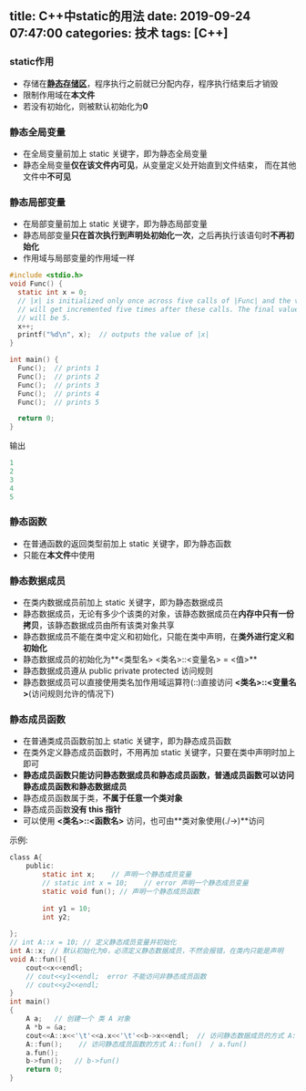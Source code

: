 title: C++中static的用法
date: 2019-09-24 07:47:00
categories: 技术
tags: [C++]
---

### static作用

  * 存储在<a href="https://sudo.plus/index.php/archives/112/#menu_index_4" target="_blank">**静态存储区**</a>，程序执行之前就已分配内存，程序执行结束后才销毁
  * 限制作用域在**本文件**
  * 若没有初始化，则被默认初始化为**0**
<!--more-->
###  静态全局变量
  * 在全局变量前加上 static 关键字，即为静态全局变量
  * 静态全局变量**仅在该文件内可见**，从变量定义处开始直到文件结束， 而在其他文件中**不可见**

###  静态局部变量
  * 在局部变量前加上 static 关键字，即为静态局部变量
  * 静态局部变量**只在首次执行到声明处初始化一次**，之后再执行该语句时**不再初始化**
  * 作用域与局部变量的作用域一样

```c
#include <stdio.h>
void Func() {
  static int x = 0;
  // |x| is initialized only once across five calls of |Func| and the variable
  // will get incremented five times after these calls. The final value of |x|
  // will be 5.
  x++;
  printf("%d\n", x);  // outputs the value of |x|
}

int main() {
  Func();  // prints 1
  Func();  // prints 2
  Func();  // prints 3
  Func();  // prints 4
  Func();  // prints 5

  return 0;
}
```
  输出   
  ```c
  1
  2
  3
  4
  5
  ```

###  静态函数
  * 在普通函数的返回类型前加上 static 关键字，即为静态函数
  * 只能在**本文件**中使用

###  静态数据成员
  * 在类内数据成员前加上 static 关键字，即为静态数据成员
  * 静态数据成员，无论有多少个该类的对象，该静态数据成员在**内存中只有一份拷贝**，该静态数据成员由所有该类对象共享
  * 静态数据成员不能在类中定义和初始化，只能在类中声明，在**类外进行定义和初始化**
  * 静态数据成员的初始化为**<类型名> <类名>::<变量名> = <值>**
  * 静态数据成员遵从 public private protected 访问规则
  * 静态数据成员可以直接使用类名加作用域运算符(::)直接访问 **<类名>::<变量名>**(访问规则允许的情况下)
###  静态成员函数
  * 在普通类成员函数前加上 static 关键字，即为静态成员函数
  * 在类外定义静态成员函数时，不用再加 static 关键字，只要在类中声明时加上即可
  * **静态成员函数只能访问静态数据成员和静态成员函数，普通成员函数可以访问静态成员函数和静态数据成员**
  * 静态成员函数属于类，**不属于任意一个类对象**
  * 静态成员函数**没有 this 指针**
  * 可以使用 **<类名>::<函数名>** 访问，也可由**类对象使用(./->)**访问

示例:

```c
class A{
    public:
        static int x;    // 声明一个静态成员变量 
        // static int x = 10;    // error 声明一个静态成员变量 
        static void fun(); // 声明一个静态成员函数
        
        int y1 = 10;
        int y2;
        
};
// int A::x = 10; // 定义静态成员变量并初始化
int A::x; // 默认初始化为0，必须定义静态数据成员，不然会报错，在类内只能是声明
void A::fun(){
    cout<<x<<endl;
    // cout<<y1<<endl;  error 不能访问非静态成员函数
    // cout<<y2<<endl;
}
int main()
{
    A a;   // 创建一个 类 A 对象 
    A *b = &a;
    cout<<A::x<<'\t'<<a.x<<'\t'<<b->x<<endl;  // 访问静态数据成员的方式 A::x  / a.x  / b->x
    A::fun();    // 访问静态成员函数的方式 A::fun()  / a.fun()
    a.fun();
    b->fun();   // b->fun()
    return 0;
}   
```
